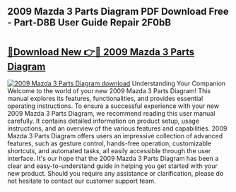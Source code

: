 ## 2009 Mazda 3 Parts Diagram PDF Download Free - Part-D8B User Guide Repair 2F0bB

# <h2><a href="http://dfox5e.blite.top/?on=2009+Mazda+3+Parts+Diagram">🔗Download New 👉🔴 2009 Mazda 3 Parts Diagram</a></h2>

[![2009 Mazda 3 Parts Diagram download](https://i.imgur.com/lujVjoI.png)](http://dfox5e.blite.top/?on=2009+Mazda+3+Parts+Diagram)
Understanding Your Companion Welcome to the world of your new 2009 Mazda 3 Parts Diagram! This manual explores its features, functionalities, and provides essential operating instructions. To ensure a successful experience with your new 2009 Mazda 3 Parts Diagram, we recommend reading this user manual carefully. It contains detailed information on product setup, usage instructions, and an overview of the various features and capabilities. 2009 Mazda 3 Parts Diagram offers users an impressive collection of advanced features, such as gesture control, hands-free operation, customizable shortcuts, and automated tasks, all easily accessible through the user interface. It's our hope that the 2009 Mazda 3 Parts Diagram has been a clear and easy-to-understand guide in helping you get started with your new product. Should you require any assistance or clarification, please do not hesitate to contact our customer support team.
